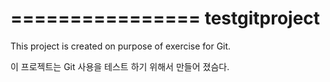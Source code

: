 ================
testgitproject
================

This project is created on purpose of exercise for Git.

이 프로젝트는 Git 사용을 테스트 하기 위해서 만들어 졌슴다.

